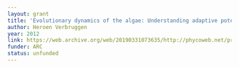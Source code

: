```yaml
---
layout: grant
title: 'Evolutionary dynamics of the algae: Understanding adaptive potential under environmental change'
author: Heroen Verbruggen
year: 2012
link: https://web.archive.org/web/20190331073635/http://phycoweb.net/projects/FT110100585/FT110100585.pdf
funder: ARC
status: unfunded
---
```

